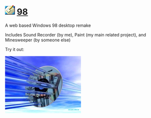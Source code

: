 
# ![](images/icons/desktop-32x32.png) [98](http://1j01.github.io/98/)

A web based Windows 98 desktop remake

Includes Sound Recorder (by me),
Paint (my main related project),
and Minesweeper (by someone else)

Try it out:

[![](images/3d.jpg)](http://1j01.github.io/98/)
